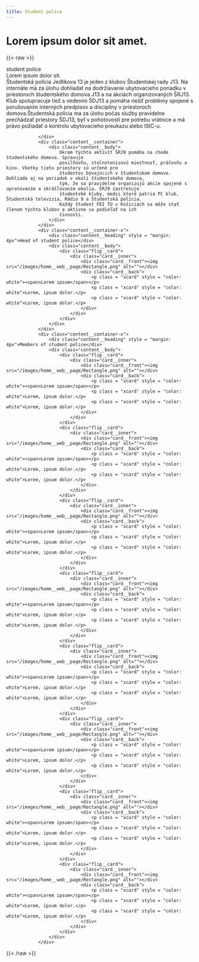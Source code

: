 ```yaml
---
title: Student police
---
```

# Lorem ipsum dolor sit amet.

{{< raw >}}
<div class="content__header">
					<div class="header__body">
						<div class="header__title">student police</div>
						<div class="header__subtitle">Lorem ipsum dolor sit.</div>
					</div>
				</div>
				<div class="content__container">
					<div class="content__wrapper">
						<div class="content__logo"><img src="/images/home__web__page/LOGO-SP13.png" alt=""></div>
						<div class="content__text">
							Študentská polícia Jedlíkova 13 je jeden z klubov Študentskej rady J13. Na internáte
							má za úlohu dohliadať na dodržiavanie ubytovacieho poriadku v priestoroch študentského
							domova J13 a na akciách organizovaných ŠRJ13. Klub spolupracuje tiež s vedením ŠDJ13 a
							pomáha riešiť problémy spojené s porušovaním interných predpisov a disciplíny v
							priestoroch domova.Študentská polícia ma za úlohu počas služby pravidelne prechádzať
							priestory ŠDJ13, byť v pohotovosti pre potrebu vrátnice a má právo požiadať o kontrolu
							ubytovacieho preukazu alebo ISIC-u.
						</div>
					</div>

				</div>
				<div class="content__container">
					<div class="content__body">
						Okrem týchto aktivít ŠRJ9 pomáha na chode študentského domova. Spravuje
						posilňovňu, stolnotenisovú miestnosť, práčovňu a kino. Všetky tieto priestory sú určené pre
						študentov bývajúcich v študentskom domove. Dohliada aj na poriadok v okolí študentského domova,
						tým, že sa pravidelne organizujú akcie spojené s upratovaním a skrášľovaním okolia. ŠRJ9 zastrešuje
						študentské kluby, medzi ktoré patria PC klub, Študentská televízia, Rádio 9 a Študentská polícia.
						Každý študent FEI TU v Košiciach sa môže stať členom týchto klubov a aktívne sa podieľať na ich
						činnosti.
					</div>
				</div>
				<div class="content__container-x">
					<div class="content__heading" style = "margin: 4px">Head of student police</div>
					<div class="content__body">
						<div class="flip__card">
							<div class="card__inner">
								<div class="card__front"><img src="/images/home__web__page/Rectangle.png" alt=""></div>
								<div class="card__back">
									<p class = "xcard" style = "color: white"><span>Lorem ipsum</span></p>
									<p class = "xcard" style = "color: white">Lorem, ipsum dolor.</p>
									<p class = "xcard" style = "color: white">Lorem, ipsum dolor.</p>
								</div>
							</div>
						</div>
					</div>
				</div>
				<div class="content__container-x">
					<div class="content__heading" style = "margin: 4px">Members of student police</div>
					<div class="content__body">
						<div class="flip__card">
							<div class="card__inner">
								<div class="card__front"><img src="/images/home__web__page/Rectangle.png" alt=""></div>
								<div class="card__back">
									<p class = "xcard" style = "color: white"><span>Lorem ipsum</span></p>
									<p class = "xcard" style = "color: white">Lorem, ipsum dolor.</p>
									<p class = "xcard" style = "color: white">Lorem, ipsum dolor.</p>
								</div>
							</div>
						</div>
						<div class="flip__card">
							<div class="card__inner">
								<div class="card__front"><img src="/images/home__web__page/Rectangle.png" alt=""></div>
								<div class="card__back">
									<p class = "xcard" style = "color: white"><span>Lorem ipsum</span></p>
									<p class = "xcard" style = "color: white">Lorem, ipsum dolor.</p>
									<p class = "xcard" style = "color: white">Lorem, ipsum dolor.</p>
								</div>
							</div>
						</div>
						<div class="flip__card">
							<div class="card__inner">
								<div class="card__front"><img src="/images/home__web__page/Rectangle.png" alt=""></div>
								<div class="card__back">
									<p class = "xcard" style = "color: white"><span>Lorem ipsum</span></p>
									<p class = "xcard" style = "color: white">Lorem, ipsum dolor.</p>
									<p class = "xcard" style = "color: white">Lorem, ipsum dolor.</p>
								</div>
							</div>
						</div>
						<div class="flip__card">
							<div class="card__inner">
								<div class="card__front"><img src="/images/home__web__page/Rectangle.png" alt=""></div>
								<div class="card__back">
									<p class = "xcard" style = "color: white"><span>Lorem ipsum</span></p>
									<p class = "xcard" style = "color: white">Lorem, ipsum dolor.</p>
									<p class = "xcard" style = "color: white">Lorem, ipsum dolor.</p>
								</div>
							</div>
						</div>
						<div class="flip__card">
							<div class="card__inner">
								<div class="card__front"><img src="/images/home__web__page/Rectangle.png" alt=""></div>
								<div class="card__back">
									<p class = "xcard" style = "color: white"><span>Lorem ipsum</span></p>
									<p class = "xcard" style = "color: white">Lorem, ipsum dolor.</p>
									<p class = "xcard" style = "color: white">Lorem, ipsum dolor.</p>
								</div>
							</div>
						</div>
						<div class="flip__card">
							<div class="card__inner">
								<div class="card__front"><img src="/images/home__web__page/Rectangle.png" alt=""></div>
								<div class="card__back">
									<p class = "xcard" style = "color: white"><span>Lorem ipsum</span></p>
									<p class = "xcard" style = "color: white">Lorem, ipsum dolor.</p>
									<p class = "xcard" style = "color: white">Lorem, ipsum dolor.</p>
								</div>
							</div>
						</div>
						<div class="flip__card">
							<div class="card__inner">
								<div class="card__front"><img src="/images/home__web__page/Rectangle.png" alt=""></div>
								<div class="card__back">
									<p class = "xcard" style = "color: white"><span>Lorem ipsum</span></p>
									<p class = "xcard" style = "color: white">Lorem, ipsum dolor.</p>
									<p class = "xcard" style = "color: white">Lorem, ipsum dolor.</p>
								</div>
							</div>
						</div>
						<div class="flip__card">
							<div class="card__inner">
								<div class="card__front"><img src="/images/home__web__page/Rectangle.png" alt=""></div>
								<div class="card__back">
									<p class = "xcard" style = "color: white"><span>Lorem ipsum</span></p>
									<p class = "xcard" style = "color: white">Lorem, ipsum dolor.</p>
									<p class = "xcard" style = "color: white">Lorem, ipsum dolor.</p>
								</div>
							</div>
						</div>
					</div>
				</div>
{{< /raw >}}